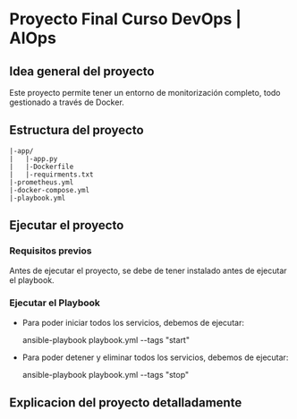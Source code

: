 # Proyecto Final Curso DevOps | AIOps
## Idea general del proyecto
Este proyecto permite tener un entorno de monitorización completo, todo gestionado a través de Docker.
## Estructura del proyecto
    |-app/
    |   |-app.py
    |   |-Dockerfile
    |   |-requirments.txt
    |-prometheus.yml
    |-docker-compose.yml
    |-playbook.yml
## Ejecutar el proyecto
### Requisitos previos
Antes de ejecutar el proyecto, se debe de tener instalado antes de ejecutar el playbook.
### Ejecutar el Playbook
- Para poder iniciar todos los servicios, debemos de ejecutar:

	ansible-playbook playbook.yml --tags "start"

- Para poder detener y eliminar todos los servicios, debemos de ejecutar:
	
	ansible-playbook playbook.yml --tags "stop"
## Explicacion del proyecto detalladamente

